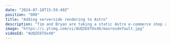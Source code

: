 ```yaml
---
date: "2024-07-18T15:59:49Z"
position: "000"
title: "Adding serverside rendering to Astro"
description: "Tim and Bryan are taking a static Astro e-commerce shop and converting it to be server-rendered. They're using the newly empowered site to push data from the user to Hygraph via GraphQL Mutations so tune in!\r\n\r\nJoin the slack to become part of our community and ask us any questions: https://slack.hygraph.com"
image: "https://i.ytimg.com/vi/AUQIE6TOx40/maxresdefault.jpg"
videoId: "AUQIE6TOx40"
---
```


